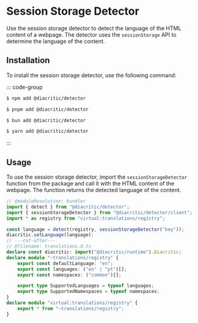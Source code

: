 # Session Storage Detector

Use the session storage detector to detect the language of the HTML content of a webpage. The detector uses the `sessionStorage` API to determine the language of the content.

## Installation

To install the session storage detector, use the following command:

::: code-group

```sh [NPM]
$ npm add @diacritic/detector
```

```sh [PNPM]
$ pnpm add @diacritic/detector
```

```sh [Bun]
$ bun add @diacritic/detector
```

```sh [Yarn]
$ yarn add @diacritic/detector
```

:::

## Usage

To use the session storage detector, import the `sessionStorageDetector` function from the package and call it with the HTML content of the webpage. The function returns the detected language of the content.

```ts twoslash
// @moduleResolution: bundler
import { detect } from "@diacritic/detector";
import { sessionStorageDetector } from "@diacritic/detector/client";
import * as registry from "virtual:translations/registry";

const language = detect(registry, sessionStorageDetector("key"));
diacritic.setLanguage(language);
// ---cut-after---
// @filename: translations.d.ts
declare const diacritic: import("@diacritic/runtime").Diacritic;
declare module "~translations/registry" {
	export const defaultLanguage: "en";
	export const languages: ("en" | "pt")[];
	export const namespaces: ("common")[];

	export type SupportedLanguages = typeof languages;
	export type SupportedNamespaces = typeof namespaces;
}
declare module "virtual:translations/registry" {
	export * from "~translations/registry";
}
```
